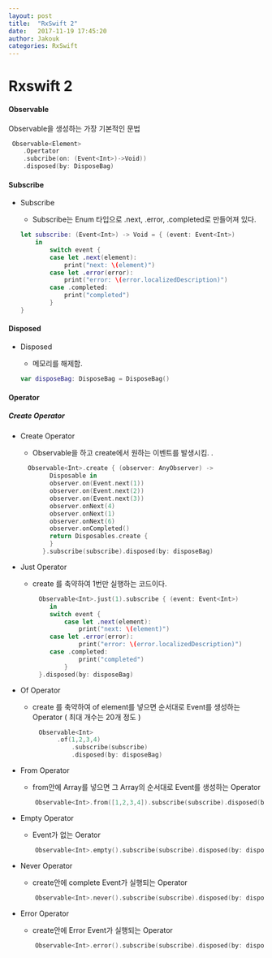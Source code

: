 ```yaml
---
layout: post
title:  "RxSwift 2"
date:   2017-11-19 17:45:20
author: Jakouk
categories: RxSwift
---
```


# Rxswift 2

#### Observable  

Observable을 생성하는 가장 기본적인 문법 

```swift
 Observable<Element>
 	.Opertator
	.subcribe(on: (Event<Int>)->Void))
 	.disposed(by: DisposeBag)
```

#### Subscribe
* Subscribe
	- Subscribe는 Enum 타입으로 .next, .error, .completed로 만들어져 있다. 

	```swift
	let subscribe: (Event<Int>) -> Void = { (event: Event<Int>)
		in
    		switch event {
    		case let .next(element):
    			print("next: \(element)")
    		case let .error(error):
    			print("error: \(error.localizedDescription)")
    		case .completed:
    			print("completed")
    		}
	}
	```
    
#### Disposed
* Disposed
	- 메모리를 해제함.   

	```swift
	var disposeBag: DisposeBag = DisposeBag()
	```

#### Operator 
##### Create Operator

* Create Operator
	- Observable을 하고 create에서 원하는 이벤트를 발생시킴. .  

	```swift
	  Observable<Int>.create { (observer: AnyObserver) ->
      		Disposable in
      		observer.on(Event.next(1))
      		observer.on(Event.next(2))
      		observer.on(Event.next(3))
      		observer.onNext(4)
      		observer.onNext(1)
      		observer.onNext(6)
      		observer.onCompleted()
      	    return Disposables.create {
      	    }
    	  }.subscribe(subscribe).disposed(by: disposeBag)
	```

 * Just Operator 
 	- create 를 축약하여 1번만 실행하는 코드이다. 
 
	```swift
		 Observable<Int>.just(1).subscribe { (event: Event<Int>) 
 			in
   			switch event {
    			case let .next(element):
    				print("next: \(element)")
   			case let .error(error):
    				print("error: \(error.localizedDescription)")
   			case .completed:
    				print("completed")
    			}
  		 }.disposed(by: disposeBag)
	```
    
 * Of Operator 
 	- create 를 축약하여 of element를 넣으면 순서대로 Event를 생성하는 Operator ( 최대 개수는 20개 정도 ) 
 
	```swift
		 Observable<Int>
         	  .of(1,2,3,4)
            	  .subscribe(subscribe)
            	  .disposed(by: disposeBag)
	```
    
 * From Operator 
 	- from안에 Array를 넣으면 그 Array의 순서대로 Event를 생성하는 Operator
 
	```swift
		Observable<Int>.from([1,2,3,4]).subscribe(subscribe).disposed(by: disposeBag)
	```
    
 * Empty Operator 
 	- Event가 없는 Oerator 
 
	```swift
		Observable<Int>.empty().subscribe(subscribe).disposed(by: disposeBag)
	```

 * Never Operator 
 	- create안에 complete Event가 실행되는 Operator 
 
	```swift
		Observable<Int>.never().subscribe(subscribe).disposed(by: disposeBag)
	```
    
 * Error Operator 
 	- create안에 Error Event가 실행되는 Operator 
 
	```swift
		Observable<Int>.error().subscribe(subscribe).disposed(by: disposeBag)
	```
